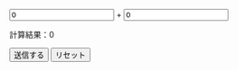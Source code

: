  
<form method="get" action="output.html" oninput="result.value = Number(a.value) + Number(b.value);">

<p><input type="number" name="a" value="0"> + <input type="number" name="b" value="0"></p>

<p>計算結果：<output name="result">0</output></p>

<p><input type="submit" value="送信する"> <input type="reset" value="リセット"></p>

</form>
 
